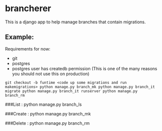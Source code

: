 # brancherer
This is a django app to help manage branches that contain migrations.

## Example:
Requirements for now:
  - git
  - postgres
  - postgres user has createdb permission (This is one of the many reasons you should not use this on production)

`
git checkout -b funtime
<code up some migrations and run makemigrations>
python manage.py branch_mk
python manage.py branch_it migrate
python manage.py branch_it runserver
python manage.py branch_rm
`

###List :
python manage.py branch_ls

###Create :
python manage.py branch_mk

###Delete :
python manage.py branch_rm
